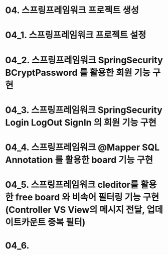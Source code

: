 # 04. 스프링프레임워크 프로젝트 생성

# 04_1. 스프링프레임워크 프로젝트 설정

# 04_2. 스프링프레임워크 SpringSecurity BCryptPassword 를 활용한 회원 기능 구현

# 04_3. 스프링프레임워크 SpringSecurity Login LogOut SignIn 의 회원 기능 구현

# 04_4. 스프링프레임워크 @Mapper SQL Annotation 를 활용한 board 기능 구현

# 04_5. 스프링프레임워크 cleditor를 활용한 free board 와 비속어 필터링 기능 구현(Controller VS View의 메시지 전달, 업데이트카운트 중복 필터)

# 04_6. 


